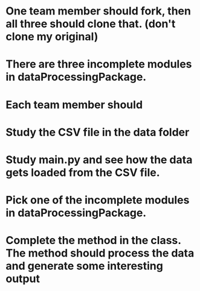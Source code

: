 # One team member should fork, then all three should clone that. (don't clone my original)
# There are three incomplete modules in dataProcessingPackage.
# Each team member should
#     Study the CSV file in the data folder
#     Study main.py and see how the data gets loaded from the CSV file.
#     Pick one of the incomplete modules in dataProcessingPackage.
#     Complete the method in the class. The method should process the data and generate some interesting output
